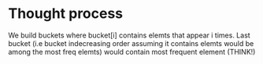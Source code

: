 ﻿# Thought process

We build buckets where bucket[i] contains elemts that appear i times. Last bucket (i.e bucket indecreasing order assuming it contains elemts would be among the most freq elemts) would contain most frequent element (THINK!)